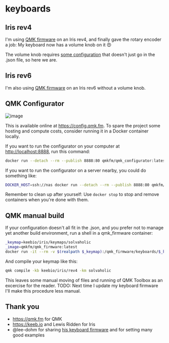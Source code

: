 # keyboards

## Iris rev4
I'm using [QMK firmware](https://github.com/qmk/qmk_firmware) on an Iris rev4, and finally gave the rotary encoder a job: My keyboard now has a volume knob on it :heart_eyes:

The volume knob requires [some configuration](https://github.com/qmk/qmk_firmware/blob/master/docs/feature_encoders.md) that doesn't just go in the .json file, so here we are.

## Iris rev6
I'm also using [QMK firmware](https://github.com/qmk/qmk_firmware) on an Iris rev6 without a volume knob.

## QMK Configurator
![image](https://user-images.githubusercontent.com/14636658/120260904-c9050680-c264-11eb-9a95-bea6417f37bc.png)

This is available online at <https://config.qmk.fm>. To spare the project some hosting and compute costs, consider running it in a Docker container locally.

If you want to run the configurator on your computer at <http://localhost:8888>, run this command:

```bash
docker run --detach --rm --publish 8888:80 qmkfm/qmk_configurator:latest
```

If you want to run the configurator on a server nearby, you could do something like:

```bash
DOCKER_HOST=ssh://nas docker run --detach --rm --publish 8888:80 qmkfm/qmk_configurator:latest
```

Remember to clean up after yourself: Use `docker stop` to stop and remove containers when you're done with them.

## QMK manual build
If your configuration doesn't all fit in the .json, and you prefer not to manage yet another build environment, run a shell in a qmk_firmware container:

```bash
_keymap=keebio/iris/keymaps/solvaholic
_image=qmkfm/qmk_firmware:latest
docker run -it --rm -v $(realpath $_keymap):/qmk_firmware/keyboards/$_keymap $_image /bin/bash
```

And compile your keymap like this:

```bash
qmk compile -kb keebio/iris/rev4 -km solvaholic
```

This leaves some manual moving of files and running of QMK Toolbox as an excercise for the reader. TODO: Next time I update my keyboard firmware I'll make this procedure less manual.

## Thank you
- https://qmk.fm for QMK
- https://keeb.io and Lewis Ridden for Iris
- @lee-dohm for sharing [his keyboard firmware](https://github.com/lee-dohm/keyboard-firmware) and for setting many good examples

